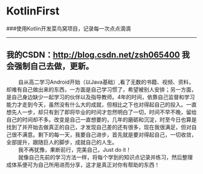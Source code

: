 # KotlinFirst
###使用Kotlin开发菜鸟窝项目，记录每一次点点滴滴

-----------
我的CSDN：http://blog.csdn.net/zsh065400
我会强制自己去做，更新。
-----------
&nbsp;&nbsp;&nbsp;&nbsp;&nbsp;&nbsp;&nbsp;&nbsp;自从高二学习Android开始（以Java基础）,看了无数的书籍、视频、资料，却难有自己做出来的东西，一方面是自己学习惯了，希望被别人安排；另一方面，是自己身边缺少一起学习的伙伴以及指导教师。4年的时间，依靠自己监督和学习能力才走到今天，虽然没有什么大的成就，但相比之下也对得起自己的投入。一直想先人一步，却只有到了即将毕业的时间才忽然明白了一切，时间不早不晚，留给自己的时间却不多。改变是自己一直想要的，几年的磨砺和沉淀，时至今日也算是找到了并开始去做真正的自己，才发现自己差的还有很多，现在我很满足，但对自己很不满意。剩下的每一天，我要自己进步，首先就是要对得起自己，一切收敛，全部提升，跟随巨人的脚步，成就自己的人生。<br>
&nbsp;&nbsp;&nbsp;&nbsp;&nbsp;&nbsp;&nbsp;&nbsp;我不再犹豫，果断前行，完美自己，Just do it！<br>
&nbsp;&nbsp;&nbsp;&nbsp;&nbsp;&nbsp;&nbsp;&nbsp;就像自己先前的学习方法一样，将每个学到的知识点记录并练习，然后整理成体系便可为自己所用进而分享，这才是真正对你有帮助的东西！


